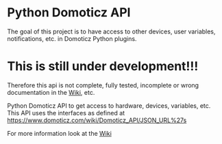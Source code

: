 # Python Domoticz API

The goal of this project is to have access to other devices, user variables, notifications, etc. in Domoticz Python plugins.

# This is still under development!!!

Therefore this api is not complete, fully tested, incomplete or wrong documentation in the [Wiki](https://github.com/Xorfor/Domoticz-API/wiki/Python-Domoticz-API), etc.

Python Domoticz API to get access to hardware, devices, variables, etc.
This API uses the interfaces as defined at https://www.domoticz.com/wiki/Domoticz_API/JSON_URL%27s

For more information look at the [Wiki](https://github.com/Xorfor/Domoticz-API/wiki/Python-Domoticz-API)
